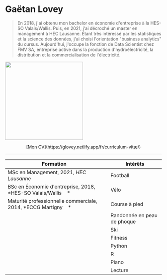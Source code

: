 # Gaëtan Lovey

> En 2018, j'ai obtenu mon bachelor en économie d'entreprise à la HES-SO Valais/Wallis. Puis, en 2021, j'ai décroché un master en management à HEC Lausanne. Étant très intéressé par les statistiques et la science des données, j'ai choisi l'orientation "business analytics" du cursus. Aujourd'hui, j'occupe la fonction de Data Scientist chez FMV SA, entreprise active dans la production d'hydroélectricité, la distribution et la commercialisation de l'électricité.


[<img src="/profile.png" width="250"/>](profile.png)


<center>[Mon CV](https://glovey.netlify.app/fr/curriculum-vitæ/)</center>

---
| **Formation**                                                  | | **Intérêts**                                                   |
|----------------------------------------------------------------|-|----------------------------------------------------------------|
| MSc en Management, 2021, *HEC Lausanne*                        | | Football                                                       |
| BSc en Économie d'entreprise, 2018, *HES-SO Valais/Wallis    * | | Vélo                                                           |
| Maturité professionnelle commerciale, 2014, *ECCG Martigny    *| | Course à pied                                                  |
|                                                                | | Randonnée en peau de phoque                                    |
|                                                                | | Ski                                                            |
|                                                                | | Fitness                                                        |
|                                                                | | Python                                                         |
|                                                                | | R                                                              |
|                                                                | | Piano                                                          |
|                                                                | | Lecture                                                        |
